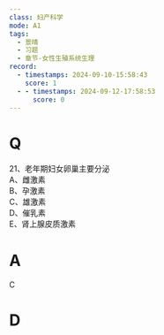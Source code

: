 ```yaml
---
class: 妇产科学
mode: A1
tags:
  - 景晴
  - 习题
  - 章节-女性生殖系统生理
record:
  - timestamps: 2024-09-10-15:58:43
    score: 1
  - - timestamps: 2024-09-12-17:58:53
      score: 0
---
```


# Q
21、老年期妇女卵巢主要分泌  
A、雌激素  
B、孕激素  
C、雄激素  
D、催乳素  
E、肾上腺皮质激素  
# A
C
# D
